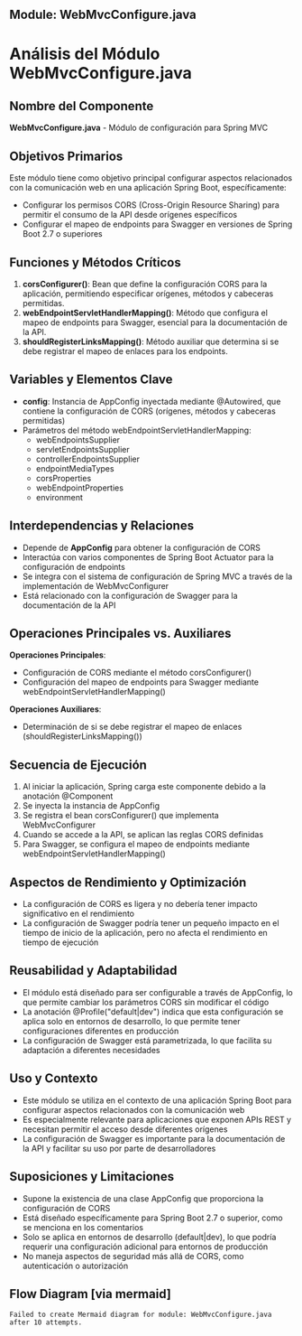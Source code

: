 ## Module: WebMvcConfigure.java

# Análisis del Módulo WebMvcConfigure.java

## Nombre del Componente
**WebMvcConfigure.java** - Módulo de configuración para Spring MVC

## Objetivos Primarios
Este módulo tiene como objetivo principal configurar aspectos relacionados con la comunicación web en una aplicación Spring Boot, específicamente:
- Configurar los permisos CORS (Cross-Origin Resource Sharing) para permitir el consumo de la API desde orígenes específicos
- Configurar el mapeo de endpoints para Swagger en versiones de Spring Boot 2.7 o superiores

## Funciones y Métodos Críticos
1. **corsConfigurer()**: Bean que define la configuración CORS para la aplicación, permitiendo especificar orígenes, métodos y cabeceras permitidas.
2. **webEndpointServletHandlerMapping()**: Método que configura el mapeo de endpoints para Swagger, esencial para la documentación de la API.
3. **shouldRegisterLinksMapping()**: Método auxiliar que determina si se debe registrar el mapeo de enlaces para los endpoints.

## Variables y Elementos Clave
- **config**: Instancia de AppConfig inyectada mediante @Autowired, que contiene la configuración de CORS (orígenes, métodos y cabeceras permitidas)
- Parámetros del método webEndpointServletHandlerMapping:
  - webEndpointsSupplier
  - servletEndpointsSupplier
  - controllerEndpointsSupplier
  - endpointMediaTypes
  - corsProperties
  - webEndpointProperties
  - environment

## Interdependencias y Relaciones
- Depende de **AppConfig** para obtener la configuración de CORS
- Interactúa con varios componentes de Spring Boot Actuator para la configuración de endpoints
- Se integra con el sistema de configuración de Spring MVC a través de la implementación de WebMvcConfigurer
- Está relacionado con la configuración de Swagger para la documentación de la API

## Operaciones Principales vs. Auxiliares
**Operaciones Principales**:
- Configuración de CORS mediante el método corsConfigurer()
- Configuración del mapeo de endpoints para Swagger mediante webEndpointServletHandlerMapping()

**Operaciones Auxiliares**:
- Determinación de si se debe registrar el mapeo de enlaces (shouldRegisterLinksMapping())

## Secuencia de Ejecución
1. Al iniciar la aplicación, Spring carga este componente debido a la anotación @Component
2. Se inyecta la instancia de AppConfig
3. Se registra el bean corsConfigurer() que implementa WebMvcConfigurer
4. Cuando se accede a la API, se aplican las reglas CORS definidas
5. Para Swagger, se configura el mapeo de endpoints mediante webEndpointServletHandlerMapping()

## Aspectos de Rendimiento y Optimización
- La configuración de CORS es ligera y no debería tener impacto significativo en el rendimiento
- La configuración de Swagger podría tener un pequeño impacto en el tiempo de inicio de la aplicación, pero no afecta el rendimiento en tiempo de ejecución

## Reusabilidad y Adaptabilidad
- El módulo está diseñado para ser configurable a través de AppConfig, lo que permite cambiar los parámetros CORS sin modificar el código
- La anotación @Profile("default|dev") indica que esta configuración se aplica solo en entornos de desarrollo, lo que permite tener configuraciones diferentes en producción
- La configuración de Swagger está parametrizada, lo que facilita su adaptación a diferentes necesidades

## Uso y Contexto
- Este módulo se utiliza en el contexto de una aplicación Spring Boot para configurar aspectos relacionados con la comunicación web
- Es especialmente relevante para aplicaciones que exponen APIs REST y necesitan permitir el acceso desde diferentes orígenes
- La configuración de Swagger es importante para la documentación de la API y facilitar su uso por parte de desarrolladores

## Suposiciones y Limitaciones
- Supone la existencia de una clase AppConfig que proporciona la configuración de CORS
- Está diseñado específicamente para Spring Boot 2.7 o superior, como se menciona en los comentarios
- Solo se aplica en entornos de desarrollo (default|dev), lo que podría requerir una configuración adicional para entornos de producción
- No maneja aspectos de seguridad más allá de CORS, como autenticación o autorización
## Flow Diagram [via mermaid]
```mermaid
Failed to create Mermaid diagram for module: WebMvcConfigure.java after 10 attempts.
```
